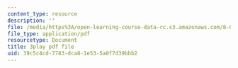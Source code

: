 ```yaml
---
content_type: resource
description: ''
file: /media/https%3A/open-learning-course-data-rc.s3.amazonaws.com/8-03sc-physics-iii-vibrations-and-waves-fall-2016/39c5c4cd7783dca81e535a0f7d39bbb2_kKIQ1h9UuA.pdf
file_type: application/pdf
resourcetype: Document
title: 3play pdf file
uid: 39c5c4cd-7783-dca8-1e53-5a0f7d39bbb2
---
```

